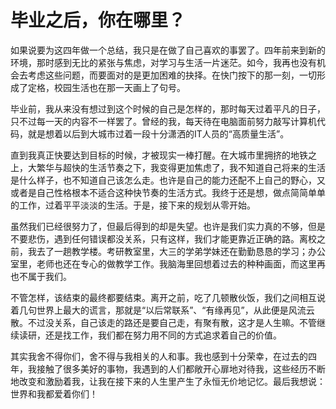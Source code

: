# 毕业之后，你在哪里？

如果说要为这四年做一个总结，我只是在做了自己喜欢的事罢了。四年前来到新的环境，那时感到无比的紧张与焦虑，对学习与生活一片迷茫。如今，我再也没有机会去考虑这些问题，而要面对的是更加困难的抉择。在快门按下的那一刻，一切形成了定格，校园生活也在那一天画上了句号。

毕业前，我从来没有想过到这个时候的自己是怎样的，那时每天过着平凡的日子，只不过每一天的内容不一样罢了。曾经的我，每天待在电脑面前努力敲写计算机代码，就是想着以后到大城市过着一段十分潇洒的IT人员的“高质量生活”。

直到我真正快要达到目标的时候，才被现实一棒打醒。在大城市里拥挤的地铁之上，大繁华与超快的生活节奏之下，我变得更加焦虑了，我不知道自己将来的生活是什么样子，也不知道自己该怎么走。也许是自己的能力还配不上自己的野心，又或者是自己性格根本不适合这种快节奏的生活方式。我终于还是想，做点简简单单的工作，过着平平淡淡的生活。于是，接下来的规划从零开始。

虽然我们已经很努力了，但最后得到的却是失望。也许是我们实力真的不够，但是不要悲伤，遇到任何错误都没关系，只有这样，我们才能更靠近正确的路。离校之前，我去了一趟教学楼。考研教室里，大三的学弟学妹还在勤勤恳恳的学习；办公室里，老师也还在专心的做教学工作。我脑海里回想着过去的种种画面，而这里再也不属于我们。

不管怎样，该结束的最终都要结束。离开之前，吃了几顿散伙饭，我们之间相互说着几句世界上最大的谎言，那就是“以后常联系”、“有缘再见”，从此便是风流云散。不过没关系，自己该走的路还是要自己走，有聚有散，这才是人生嘛。不管继续读研，还是找工作，我们都在努力用不同的方式追求着自己的价值。

其实我舍不得你们，舍不得与我相关的人和事。我也感到十分荣幸，在过去的四年，我接触了很多美好的事物，我遇到的人们都敞开心扉地对待我，这些经历不断地改变和激励着我，让我在接下来的人生里产生了永恒无价地记忆。最后我想说：世界和我都爱着你们！

